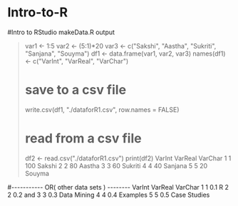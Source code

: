 # Intro-to-R

#Intro to RStudio
makeData.R output

> var1 <- 1:5
> var2 <- (5:1)*20
> var3 <- c("Sakshi", "Aastha", "Sukriti", "Sanjana", "Souyma")
> df1 <- data.frame(var1, var2, var3)
> names(df1) <- c("VarInt", "VarReal", "VarChar")
> # save to a csv file
> write.csv(df1, "./dataforR1.csv", row.names = FALSE)
> # read from a csv file
> df2 <- read.csv("./dataforR1.csv")
> print(df2)
  VarInt VarReal VarChar
1      1     100  Sakshi
2      2      80  Aastha
3      3      60 Sukriti
4      4      40 Sanjana
5      5      20  Souyma

#-----------   OR( other data sets ) --------
  VarInt VarReal      VarChar
1      1     0.1            R
2      2     0.2          and
3      3     0.3  Data Mining
4      4     0.4     Examples
5      5     0.5 Case Studies
